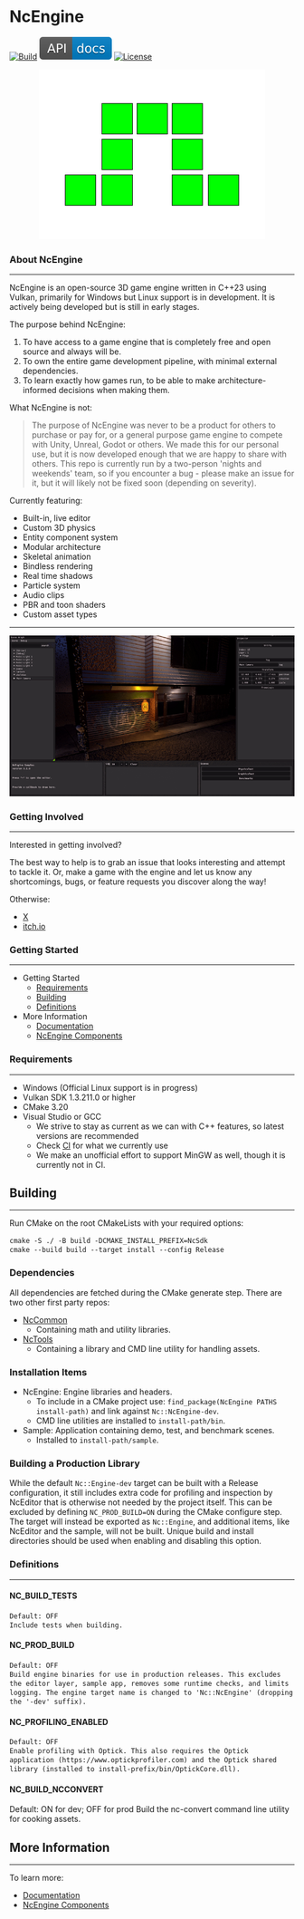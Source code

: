 # NcEngine
[![Build](https://github.com/NcStudios/NCEngine/actions/workflows/build.yml/badge.svg)](https://github.com/NcStudios/NCEngine/actions?query=workflow%3ABuild)
[![Docs](docs/docs-badge.svg)](https://ncstudios.github.io/NcEngine)
[![License](https://img.shields.io/github/license/McCallisterRomer/NCEngine.svg)](https://github.com/McCallisterRomer/NCEngine/blob/vnext/LICENSE)

<p align="center">
  <img src="docs/Logo.png" />
</p>

### About NcEngine
----------------
NcEngine is an open-source 3D game engine written in C++23 using Vulkan, primarily for Windows but Linux support is in development.
It is actively being developed but is still in early stages.

The purpose behind NcEngine:
1. To have access to a game engine that is completely free and open source and always will be. 
2. To own the entire game development pipeline, with minimal external dependencies. 
3. To learn exactly how games run, to be able to make architecture-informed decisions when making them.

What NcEngine is not:

> The purpose of NcEngine was never to be a product for others to purchase or pay for, or a general purpose game engine to compete with Unity, Unreal, Godot or others. We made this for our personal use, but it is now developed enough that we are happy to share with others. This repo is currently run by a two-person 'nights and weekends' team, so if you encounter a bug - please make an issue for it, but it will likely not be fixed soon (depending on severity). 


Currently featuring:
* Built-in, live editor
* Custom 3D physics
* Entity component system
* Modular architecture
* Skeletal animation
* Bindless rendering
* Real time shadows
* Particle system
* Audio clips
* PBR and toon shaders
* Custom asset types 
-------------------


<p align="center">
  <img src="docs/demo_scene.gif" />
</p>


### Getting Involved
----------------
Interested in getting involved?

The best way to help is to grab an issue that looks interesting and attempt to tackle it. Or, make a game with the engine and let us know any shortcomings, bugs, or feature requests you discover along the way!

Otherwise:

* [X](https://twitter.com/ElrondHubbard01)
* [itch.io](https://ncstudios.itch.io/)

### Getting Started
----------------
* Getting Started
    * [Requirements](#requirements)
    * [Building](#building)
    * [Definitions](#definitions)
* More Information
    * [Documentation](https://ncstudios.github.io/NcEngine)
    * [NcEngine Components](docs/EngineComponents.md)

### Requirements
----------------
* Windows (Official Linux support is in progress)
* Vulkan SDK 1.3.211.0 or higher
* CMake 3.20
* Visual Studio or GCC
    * We strive to stay as current as we can with C++ features, so latest versions are recommended
    * Check [CI](https://github.com/NcStudios/NCEngine/actions?query=workflow:Build) for what we currently use
    * We make an unofficial effort to support MinGW as well, though it is currently not in CI.


## Building
---
Run CMake on the root CMakeLists with your required options:
```
cmake -S ./ -B build -DCMAKE_INSTALL_PREFIX=NcSdk
cmake --build build --target install --config Release
```

### Dependencies
All dependencies are fetched during the CMake generate step. 
There are two other first party repos:
* [NcCommon](https://github.com/NcStudios/NcCommon)
  * Containing math and utility libraries.
* [NcTools](https://github.com/NcStudios/NcTools)
  * Containing a library and CMD line utility for handling assets.

### Installation Items
* NcEngine: Engine libraries and headers.
  * To include in a CMake project use: `find_package(NcEngine PATHS install-path)` and link against `Nc::NcEngine-dev`.
  * CMD line utilities are installed to `install-path/bin`.
* Sample: Application containing demo, test, and benchmark scenes.
  * Installed to `install-path/sample`.

### Building a Production Library
While the default `Nc::Engine-dev` target can be built with a Release configuration, it still includes extra code for profiling and inspection by NcEditor that is otherwise not needed by the project itself. This can be excluded by defining `NC_PROD_BUILD=ON` during the CMake configure step. The target will instead be exported as `Nc::Engine`, and additional items, like NcEditor and the sample, will not be built. Unique build and install directories should be used when enabling and disabling this option.

### Definitions
---------------
#### NC_BUILD_TESTS
    Default: OFF
    Include tests when building.

#### NC_PROD_BUILD
    Default: OFF
    Build engine binaries for use in production releases. This excludes the editor layer, sample app, removes some runtime checks, and limits logging. The engine target name is changed to 'Nc::NcEngine' (dropping the '-dev' suffix).

#### NC_PROFILING_ENABLED
    Default: OFF
    Enable profiling with Optick. This also requires the Optick application (https://www.optickprofiler.com) and the Optick shared library (installed to install-prefix/bin/OptickCore.dll).

#### NC_BUILD_NCCONVERT
  Default: ON for dev; OFF for prod
  Build the nc-convert command line utility for cooking assets.

## More Information
-------------------
To learn more:
* [Documentation](https://ncstudios.github.io/NcEngine)
* [NcEngine Components](docs/EngineComponents.md)
